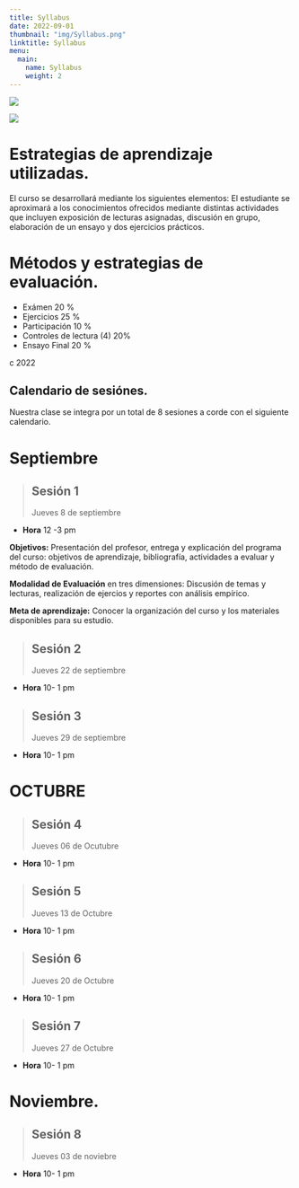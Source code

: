 ```yaml
---
title: Syllabus
date: 2022-09-01
thumbnail: "img/Syllabus.png"
linktitle: Syllabus
menu:
  main:
    name: Syllabus
    weight: 2
---
```


  
  ![](/img/Syllabus2.png)

![](/img/Syllabus3.png)

# Estrategias de aprendizaje utilizadas.

El curso se desarrollará mediante los siguientes elementos:
  El estudiante se aproximará a los conocimientos ofrecidos mediante distintas actividades que incluyen exposición de lecturas asignadas, discusión en grupo, elaboración de un ensayo y dos ejercicios prácticos.


# Métodos y estrategias de evaluación.

*	Exámen                   20 %
*	Ejercicios               25 %
* Participación            10 %
* Controles de lectura (4) 20%
* Ensayo Final             20 %


c 2022


## Calendario de sesiónes.

Nuestra clase se integra por un total de 8 sesiones a corde con el siguiente calendario.

# Septiembre

> ## Sesión 1
> Jueves 8 de septiembre  

- **Hora** 12 -3 pm 

**Objetivos:** Presentación del profesor, entrega y explicación del programa del curso: objetivos de aprendizaje, bibliografía, actividades a evaluar y método de evaluación.

**Modalidad de Evaluación** en tres dimensiones: Discusión de temas y lecturas, realización de ejercios y reportes con análisis empírico.

**Meta de aprendizaje:** Conocer la organización del curso y los materiales disponibles para su estudio.

> ## Sesión 2
> Jueves 22 de septiembre  

- **Hora** 10- 1 pm

> ## Sesión 3
> Jueves 29 de septiembre  

- **Hora** 10- 1 pm

# OCTUBRE

> ## Sesión 4
> Jueves 06 de Ocutubre  

- **Hora** 10- 1 pm


> ## Sesión 5
> Jueves 13 de Octubre  

- **Hora** 10- 1 pm

> ## Sesión 6
> Jueves 20 de Octubre  

- **Hora** 10- 1 pm

> ## Sesión 7
> Jueves 27 de Octubre  

- **Hora** 10- 1 pm

# Noviembre.

> ## Sesión 8
> Jueves 03 de noviebre  

- **Hora** 10- 1 pm


